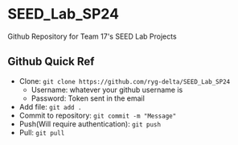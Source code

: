 # SEED_Lab_SP24

Github Repository for Team 17's SEED Lab Projects
## Github Quick Ref
- Clone: `git clone https://github.com/ryg-delta/SEED_Lab_SP24`
  -  Username: whatever your github username is
  -  Password: Token sent in the email 
- Add file: `git add .`
- Commit to repository: `git commit -m "Message"`
- Push(Will require authentication): `git push`
- Pull: `git pull`
